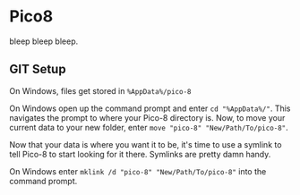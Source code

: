 # Pico8
bleep bleep bleep.

## GIT Setup

On Windows, files get stored in ```%AppData%/pico-8```

On Windows open up the command prompt and enter ```cd "%AppData%/"```. This navigates the prompt to where your Pico-8 directory is. Now, to move your current data to your new folder, enter ```move "pico-8" "New/Path/To/pico-8"```.

Now that your data is where you want it to be, it's time to use a symlink to tell Pico-8 to start looking for it there. Symlinks are pretty damn handy.

On Windows enter ```mklink /d "pico-8" "New/Path/To/pico-8"``` into the command prompt.